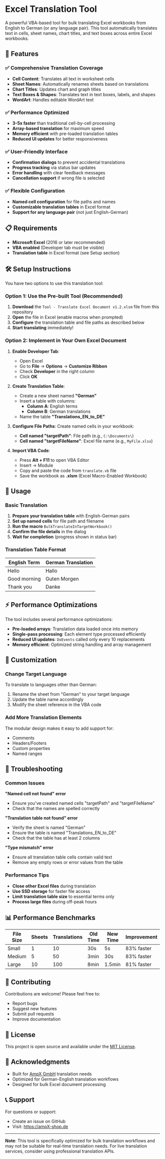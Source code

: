 # Excel Translation Tool

A powerful VBA-based tool for bulk translating Excel workbooks from English to German (or any language pair). This tool automatically translates text in cells, sheet names, chart titles, and text boxes across entire Excel workbooks.

## 🚀 Features

### ✅ Comprehensive Translation Coverage
- **Cell Content**: Translates all text in worksheet cells
- **Sheet Names**: Automatically renames sheets based on translations
- **Chart Titles**: Updates chart and graph titles
- **Text Boxes & Shapes**: Translates text in text boxes, labels, and shapes
- **WordArt**: Handles editable WordArt text

### ✅ Performance Optimized
- **3-5x faster** than traditional cell-by-cell processing
- **Array-based translation** for maximum speed
- **Memory efficient** with pre-loaded translation tables
- **Reduced UI updates** for better responsiveness

### ✅ User-Friendly Interface
- **Confirmation dialogs** to prevent accidental translations
- **Progress tracking** via status bar updates
- **Error handling** with clear feedback messages
- **Cancellation support** if wrong file is selected

### ✅ Flexible Configuration
- **Named cell configuration** for file paths and names
- **Customizable translation tables** in Excel format
- **Support for any language pair** (not just English-German)

## 📋 Requirements

- **Microsoft Excel** (2016 or later recommended)
- **VBA enabled** (Developer tab must be visible)
- **Translation table** in Excel format (see Setup section)

## 🛠️ Setup Instructions

You have two options to use this translation tool:

### Option 1: Use the Pre-built Tool (Recommended)
1. **Download** the `Tool - Translate Excel Document v1.2.xlsm` file from this repository
2. **Open** the file in Excel (enable macros when prompted)
3. **Configure** the translation table and file paths as described below
4. **Start translating** immediately!

### Option 2: Implement in Your Own Excel Document
1. **Enable Developer Tab**:
   - Open Excel
   - Go to **File** → **Options** → **Customize Ribbon**
   - Check **Developer** in the right column
   - Click **OK**

2. **Create Translation Table**:
   - Create a new sheet named **"German"**
   - Insert a table with columns:
     - **Column A**: English terms
     - **Column B**: German translations
   - Name the table **"Translations_EN_to_DE"**

3. **Configure File Paths**:
   Create named cells in your workbook:
   - **Cell named "targetPath"**: File path (e.g., `C:\Documents\`)
   - **Cell named "targetFileName"**: Excel file name (e.g., `MyFile.xlsx`)

4. **Import VBA Code**:
   - Press **Alt + F11** to open VBA Editor
   - Insert → Module
   - Copy and paste the code from `translate.vb` file
   - Save the workbook as **.xlsm** (Excel Macro-Enabled Workbook)

## 📖 Usage

### Basic Translation
1. **Prepare your translation table** with English-German pairs
2. **Set up named cells** for file path and filename
3. **Run the macro** `BulkTranslateInTargetWorkbook()`
4. **Confirm the file details** in the dialog
5. **Wait for completion** (progress shown in status bar)

### Translation Table Format
| English Term | German Translation |
|--------------|-------------------|
| Hello        | Hallo             |
| Good morning | Guten Morgen      |
| Thank you    | Danke             |

## ⚡ Performance Optimizations

The tool includes several performance optimizations:

- **Pre-loaded arrays**: Translation data loaded once into memory
- **Single-pass processing**: Each element type processed efficiently
- **Reduced UI updates**: `DoEvents` called only every 10 replacements
- **Memory efficient**: Optimized string handling and array management

## 🔧 Customization

### Change Target Language
To translate to languages other than German:
1. Rename the sheet from "German" to your target language
2. Update the table name accordingly
3. Modify the sheet reference in the VBA code

### Add More Translation Elements
The modular design makes it easy to add support for:
- Comments
- Headers/Footers
- Custom properties
- Named ranges

## 🐛 Troubleshooting

### Common Issues

**"Named cell not found" error**
- Ensure you've created named cells "targetPath" and "targetFileName"
- Check that the names are spelled correctly

**"Translation table not found" error**
- Verify the sheet is named "German"
- Ensure the table is named "Translations_EN_to_DE"
- Check that the table has at least 2 columns

**"Type mismatch" error**
- Ensure all translation table cells contain valid text
- Remove any empty rows or error values from the table

### Performance Tips
- **Close other Excel files** during translation
- **Use SSD storage** for faster file access
- **Limit translation table size** to essential terms only
- **Process large files** during off-peak hours

## 📊 Performance Benchmarks

| File Size | Sheets | Translations | Old Time | New Time | Improvement |
|-----------|--------|--------------|----------|----------|-------------|
| Small     | 1      | 10           | 30s      | 5s       | 83% faster |
| Medium    | 5      | 50           | 3min     | 30s      | 83% faster |
| Large     | 10     | 100          | 8min     | 1.5min   | 81% faster |

## 🤝 Contributing

Contributions are welcome! Please feel free to:
- Report bugs
- Suggest new features
- Submit pull requests
- Improve documentation

## 📄 License

This project is open source and available under the [MIT License](LICENSE).

## 🙏 Acknowledgments

- Built for [AmpX GmbH](https://ampX-shop.de) translation needs
- Optimized for German-English translation workflows
- Designed for bulk Excel document processing

## 📞 Support

For questions or support:
- Create an issue on GitHub
- Visit: https://ampX-shop.de

---

**Note**: This tool is specifically optimized for bulk translation workflows and may not be suitable for real-time translation needs. For live translation services, consider using professional translation APIs. 
